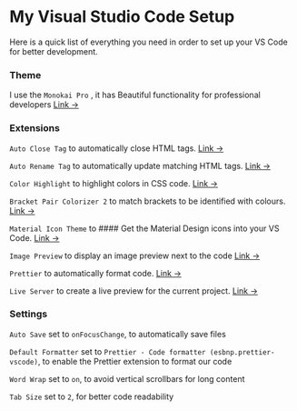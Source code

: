 # My Visual Studio Code Setup 

Here is a quick list of everything you need in order to set up your VS Code for better development.

### Theme

I use the  `Monokai Pro`  , it  has Beautiful functionality for professional developers [Link →](https://marketplace.visualstudio.com/items?itemName=monokai.theme-monokai-pro-vscode)

### Extensions

`Auto Close Tag`  to automatically close HTML tags.  [Link →](https://marketplace.visualstudio.com/items?itemName=formulahendry.auto-close-tag)

`Auto Rename Tag`  to automatically update matching HTML tags.  [Link →](https://marketplace.visualstudio.com/items?itemName=formulahendry.auto-rename-tag)

`Color Highlight`  to highlight colors in CSS code.  [Link →](https://marketplace.visualstudio.com/items?itemName=naumovs.color-highlight)

`Bracket Pair Colorizer 2` to match brackets to be identified with colours. [Link →](https://marketplace.visualstudio.com/items?itemName=CoenraadS.bracket-pair-colorizer-2)

`Material Icon Theme` to #### Get the Material Design icons into your VS Code. [Link →](https://marketplace.visualstudio.com/items?itemName=PKief.material-icon-theme)

`Image Preview`  to display an image preview next to the code  [Link →](https://marketplace.visualstudio.com/items?itemName=kisstkondoros.vscode-gutter-preview)

`Prettier`  to automatically format code.  [Link →](https://marketplace.visualstudio.com/items?itemName=esbenp.prettier-vscode)

`Live Server`  to create a live preview for the current project.  [Link →](https://marketplace.visualstudio.com/items?itemName=ritwickdey.LiveServer)

### [](https://github.com/jonasschmedtmann/html-css-course/blob/master/vscode-setup.md#settings)Settings

`Auto Save`  set to  `onFocusChange`, to automatically save files

`Default Formatter`  set to  `Prettier - Code formatter (esbnp.prettier-vscode)`, to enable the Prettier extension to format our code

`Word Wrap`  set to  `on`, to avoid vertical scrollbars for long content

`Tab Size`  set to  `2`, for better code readability
